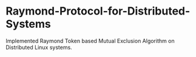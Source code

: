 # Raymond-Protocol-for-Distributed-Systems
Implemented Raymond Token based Mutual Exclusion Algorithm on Distributed Linux systems.
